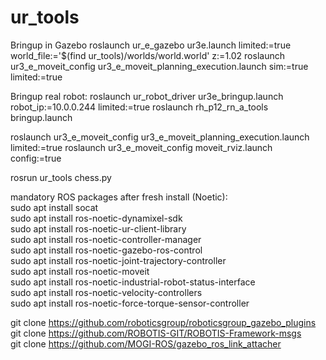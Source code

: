 # ur_tools


Bringup in Gazebo
roslaunch ur_e_gazebo ur3e.launch limited:=true world_file:='$(find ur_tools)/worlds/world.world' z:=1.02
roslaunch ur3_e_moveit_config ur3_e_moveit_planning_execution.launch sim:=true limited:=true

Bringup real robot:
roslaunch ur_robot_driver ur3e_bringup.launch robot_ip:=10.0.0.244 limited:=true
roslaunch rh_p12_rn_a_tools bringup.launch

roslaunch ur3_e_moveit_config ur3_e_moveit_planning_execution.launch limited:=true
roslaunch ur3_e_moveit_config moveit_rviz.launch config:=true

rosrun ur_tools chess.py


mandatory ROS packages after fresh install (Noetic):  
sudo apt install socat  
sudo apt install ros-noetic-dynamixel-sdk  
sudo apt install ros-noetic-ur-client-library  
sudo apt install ros-noetic-controller-manager  
sudo apt install ros-noetic-gazebo-ros-control  
sudo apt install ros-noetic-joint-trajectory-controller  
sudo apt install ros-noetic-moveit  
sudo apt install ros-noetic-industrial-robot-status-interface  
sudo apt install ros-noetic-velocity-controllers  
sudo apt install ros-noetic-force-torque-sensor-controller  

git clone https://github.com/roboticsgroup/roboticsgroup_gazebo_plugins  
git clone https://github.com/ROBOTIS-GIT/ROBOTIS-Framework-msgs  
git clone https://github.com/MOGI-ROS/gazebo_ros_link_attacher  
